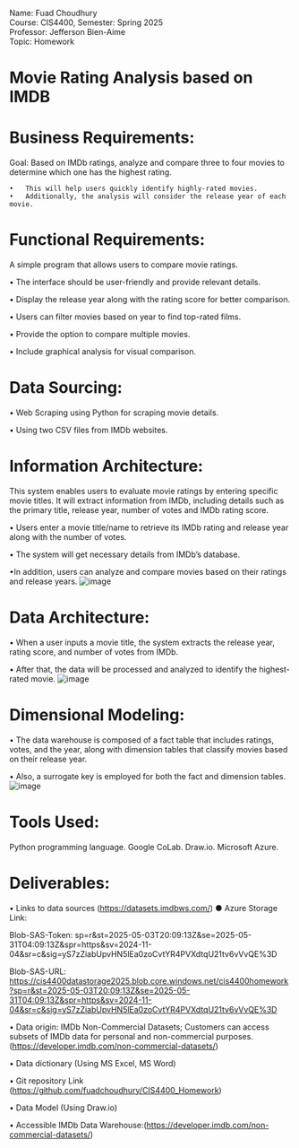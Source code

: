 Name: Fuad Choudhury\
Course: CIS4400, Semester: Spring 2025\
Professor: Jefferson Bien-Aime\
Topic: Homework

# Movie Rating Analysis based on IMDB


# Business Requirements:
Goal: Based on IMDb ratings, analyze and compare three to four movies to determine which one has the highest rating.

	•	This will help users quickly identify highly-rated movies.
	•	Additionally, the analysis will consider the release year of each movie.
# Functional Requirements:
A simple program that allows users to compare movie ratings.

•	The interface should be user-friendly and provide relevant details.
	
•	Display the release year along with the rating score for better comparison.

•	Users can filter movies based on year to find top-rated films.

•	Provide the option to compare multiple movies.

•	Include graphical analysis for visual comparison.

# Data Sourcing:

•	Web Scraping using Python for scraping movie details.

•	Using two CSV files from IMDb websites.

# Information Architecture:
This system enables users to evaluate movie ratings by entering specific movie titles. It will extract information from IMDb, including details such as the primary title, release year, number of votes and IMDb rating score.

•	Users enter a movie title/name to retrieve its IMDb rating and release year along with the number of votes.

•	The system will get necessary details from IMDb’s database.

•In addition, users can analyze and compare movies based on their ratings and release years.
![image](https://github.com/user-attachments/assets/73d4b897-9e00-43dc-bd54-67dec77796c9)




# Data Architecture:
•	When a user inputs a movie title, the system extracts the release year, rating score, and number of votes from IMDb.

•	After that, the data will be processed and analyzed to identify the highest-rated movie.
![image](https://github.com/user-attachments/assets/55c3682e-d8b4-4491-b0fa-4228983d1659)


# Dimensional Modeling:

•	The data warehouse is composed of a fact table that includes ratings, votes, and the year, along with dimension tables that classify movies based on their release year. 

•	Also, a surrogate key is employed for both the fact and dimension tables.
![image](https://github.com/user-attachments/assets/8d2dd119-bad1-4e22-b891-474ba75bfc08)

# Tools Used:
Python programming language.
Google CoLab.
Draw.io.
Microsoft Azure.


# Deliverables:
•	Links to data sources (https://datasets.imdbws.com/)
●	Azure Storage Link:

Blob-SAS-Token:
sp=r&st=2025-05-03T20:09:13Z&se=2025-05-31T04:09:13Z&spr=https&sv=2024-11-04&sr=c&sig=yS7zZiabUpvHN5lEa0zoCvtYR4PVXdtqU21tv6vVvQE%3D

Blob-SAS-URL: https://cis4400datastorage2025.blob.core.windows.net/cis4400homework?sp=r&st=2025-05-03T20:09:13Z&se=2025-05-31T04:09:13Z&spr=https&sv=2024-11-04&sr=c&sig=yS7zZiabUpvHN5lEa0zoCvtYR4PVXdtqU21tv6vVvQE%3D


•	Data origin: IMDb Non-Commercial Datasets; Customers can access subsets of IMDb data for personal and non-commercial purposes.(https://developer.imdb.com/non-commercial-datasets/)

•	Data dictionary (Using MS Excel, MS Word)

•	Git repository Link (https://github.com/fuadchoudhury/CIS4400_Homework)

•	Data Model (Using Draw.io)

•	Accessible IMDb Data Warehouse:(https://developer.imdb.com/non-commercial-datasets/)
